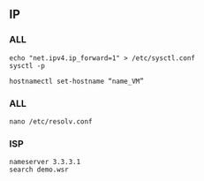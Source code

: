 ## IP
### ALL
```
echo "net.ipv4.ip_forward=1" > /etc/sysctl.conf
sysctl -p

```
```
hostnamectl set-hostname “name_VM”
```
### ALL
```
nano /etc/resolv.conf 
```
### ISP
```
nameserver 3.3.3.1
search demo.wsr
```
